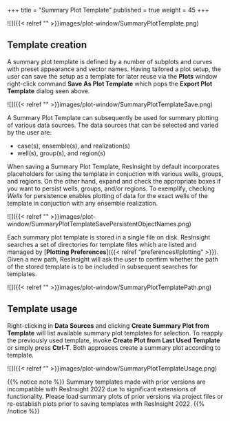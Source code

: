+++
title = "Summary Plot Template"
published = true
weight = 45
+++

![]({{< relref "" >}}images/plot-window/SummaryPlotTemplate.png)


## Template creation
A summary plot template is defined by a number of subplots and curves with preset appearance and vector names. 
Having tailored a plot setup, the user can save the setup as a template for later reuse via the **Plots** window right-click command **Save As Plot Template** which pops the **Export Plot Template** dialog seen above.

![]({{< relref "" >}}images/plot-window/SummaryPlotTemplateSave.png)

A Summary Plot Template can subsequently be used for summary plotting of various data sources. The data sources that can be selected and varied by the user are:

- case(s), ensemble(s), and realization(s)
- well(s), group(s), and region(s)

When saving a Summary Plot Template, ResInsight by default incorporates placeholders for using the template in conjuction with various wells, groups, and regions. 
On the other hand, expand and check the appropriate boxes if you want to persist wells, groups, and/or regions.
To exemplify, checking *Wells* for persistence enables plotting of data for the exact wells of the template in conjuction with any ensemble realization.

![]({{< relref "" >}}images/plot-window/SummaryPlotTemplateSavePersistentObjectNames.png)

Each summary plot template is stored in a single file on disk. ResInsight searches a set of directories for template files which are listed and managed by [**Plotting Preferences**]({{< relref "preferences#plotting" >}}). 
Given a new path, ResInsight will ask the user to confirm whether the path of the stored template is to be included in subsequent searches for templates. 

![]({{< relref "" >}}images/plot-window/SummaryPlotTemplatePath.png)


## Template usage
Right-clicking in **Data Sources** and clicking **Create Summary Plot from Template** will list available summary plot templates for selection. To reapply the previously used template, invoke **Create Plot from Last Used Template** or simply press **Ctrl-T**. Both approaces create a summary plot according to template.

![]({{< relref "" >}}images/plot-window/SummaryPlotTemplateUsage.png)


{{% notice note %}}
Summary templates made with prior versions are incompatible with ResInsight 2022 due to significant extensions of functionality. Please load summary plots of prior versions via project files or re-establish plots prior to saving templates with ResInsight 2022.
{{% /notice %}}
